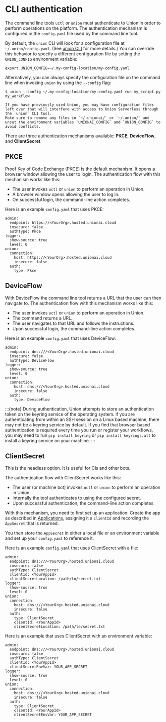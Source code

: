# CLI authentication

The command line tools `uctl` or `union` must authenticate to Union in order to perform operations on the platform.
The authentication mechanism is configured in the `config.yaml` file used by the command line tool.

By default, the `union` CLI will look for a configuration file at `~/.union/config.yaml`. (See [union CLI](../../api/union-cli) for more details.)
You can override this behavior to specify a different configuration file by setting the `UNION_CONFIG` environment variable:

```{code-block} shell
export UNION_CONFIG=~/.my-config-location/my-config.yaml
```

Alternatively, you can always specify the configuration file on the command line when invoking `union` by using the `--config` flag:

```{code-block} shell
$ union --config ~/.my-config-location/my-config.yaml run my_script.py my_workflow
```

```{warning}
If you have previously used Union, you may have configuration files left over that will interfere with access to Union Serverless through the `union` CLI tool.
Make sure to remove any files in `~/.unionai/` or `~/.union/` and unset the environment variables `UNIONAI_CONFIG` and `UNION_CONFIG` to avoid conflicts.
```

There are three authentication mechanisms available: **PKCE**, **DeviceFlow**, and **ClientSecret**.

## PKCE

Proof Key of Code Exchange (PKCE) is the default mechanism.
It opens a browser window allowing the user to login. The authentication flow with this mechanism works like this:

* The user invokes `uctl` or `union` to perform an operation in Union.
* A browser window opens allowing the user to log in.
* On successful login, the command-line action completes.

Here is an example `config.yaml` that uses PKCE:

```{code-block} yaml
admin:
  endpoint: https://<YourOrg>.hosted.unionai.cloud
  insecure: false
  authType: Pkce
logger:
  show-source: true
  level: 0
union:
  connection:
    host: https://<YourOrg>.hosted.unionai.cloud
    insecure: false
  auth:
    type: Pkce
```

## DeviceFlow

With DeviceFlow the command line tool returns a URL that the user can then navigate to.
The authentication flow with this mechanism works like this:

* The user invokes `uctl` or `union` to perform an operation in Union.
* The command returns a URL.
* The user navigates to that URL and follows the instructions.
* Upon successful login, the command-line action completes.

Here is an example `config.yaml` that uses DeviceFlow:

```{code-block} yaml
admin:
  endpoint: dns:///<YourOrg>.hosted.unionai.cloud
  insecure: false
  authType: DeviceFlow
logger:
  show-source: true
  level: 0
union:
  connection:
    host: dns:///<YourOrg>.hosted.unionai.cloud
    insecure: false
  auth:
    type: DeviceFlow
```

:::{note}
During authentication, Union attempts to store an authentication token on the keyring service of the operating system.
If you are authenticating from within an SSH session on a Linux based machine, there may not be a keyring service by default.
If you find that browser based authentication is required every time you run or register your workflows, you may need to run
`pip install keyring` or `pip install keyrings.alt` to install a keyring service on your machine.
:::

## ClientSecret

This is the headless option. It is useful for CIs and other bots.

The authentication flow with ClientSecret works like this:

* The user (or machine bot) invokes `uctl` or `union` to perform an operation in Union.
* Internally the tool authenticates to using the configured secret.
* Upon successful authentication, the command-line action completes.

With this mechanism, you need to first set up an application.
Create the app as described in [Applications](./applications), assigning it a `clientId` and recording the `AppSecret` that is returned.

You then store the `AppSecret` in either a local file or an environment variable and set up your `config.yaml` to reference it.

Here is an example `config.yaml` that uses ClientSecret with a file:

```{code-block} yaml
admin:
  endpoint: dns:///<YourOrg>.hosted.unionai.cloud
  insecure: false
  authType: ClientSecret
  clientId: <YourAppId>
  clientSecretLocation: /path/to/secret.txt
logger:
  show-source: true
  level: 0
union:
  connection:
    host: dns:///<YourOrg>.hosted.unionai.cloud
    insecure: false
  auth:
    type: ClientSecret
    clientId: <YourAppId>
    clientSecretLocation: /path/to/secret.txt
```

Here is an example that uses ClientSecret with an environment variable:

```{code-block} yaml
admin:
  endpoint: dns:///<YourOrg>.hosted.unionai.cloud
  insecure: false
  authType: ClientSecret
  clientId: <YourAppId>
  clientSecretEnvVar: YOUR_APP_SECRET
logger:
  show-source: true
  level: 0
union:
  connection:
    host: dns:///<YourOrg>.hosted.unionai.cloud
    insecure: false
  auth:
    type: ClientSecret
    clientId: <YourAppId>
    clientSecretEnvVar: YOUR_APP_SECRET
```